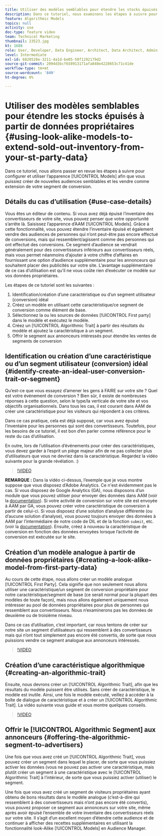 ```yaml
---
title: Utiliser des modèles semblables pour étendre les stocks épuisés à partir de données propriétaires
description: Dans ce tutoriel, nous examinons les étapes à suivre pour configurer et utiliser des modèles semblables, de sorte que vous puissiez créer de nouvelles audiences semblables et les vendre comme extension de votre segment de conversion.
feature: Algorithmic Models
topics: null
activity: use
doc-type: feature video
team: Technical Marketing
thumbnail: 23523.jpg
kt: 1688
role: User, Developer, Data Engineer, Architect, Data Architect, Admin, Leader
level: Intermediate
exl-id: 6820528e-3211-4a1d-be05-50f1292179d2
source-git-commit: 2094d3bcf658913171afa848e4228653c71c41de
workflow-type: tm+mt
source-wordcount: '849'
ht-degree: 0%

---
```


# Utiliser des modèles semblables pour étendre les stocks épuisés à partir de données propriétaires {#using-look-alike-models-to-extend-sold-out-inventory-from-your-st-party-data}

Dans ce tutoriel, nous allons passer en revue les étapes à suivre pour configurer et utiliser l’apparence [!UICONTROL Models] afin que vous puissiez créer de nouvelles audiences semblables et les vendre comme extension de votre segment de conversion.

## Détails du cas d’utilisation {#use-case-details}

Vous êtes un éditeur de contenu. Si vous avez déjà épuisé l’inventaire des convertisseurs de votre site, vous pouvez penser que votre opportunité s’arrête là. Saisissez l’apparence d’AAM [!UICONTROL Models]. Grâce à cette fonctionnalité, vous pouvez étendre l’inventaire épuisé et également vendre des audiences de personnes qui n’ont peut-être pas encore effectué de conversions, mais qui ressemblent/agissent comme des personnes qui ont effectué des conversions. Ce segment d’audience se vendrait généralement pour des convertisseurs inférieurs aux convertisseurs réels, mais vous permet néanmoins d’ajouter à votre chiffre d’affaires en fournissant une option d’audience supplémentaire pour les annonceurs qui souhaitent placer des publicités sur votre site. L’avantage supplémentaire de ce cas d’utilisation est qu’il ne vous coûte rien d’exécuter ce modèle sur vos données propriétaires.

Les étapes de ce tutoriel sont les suivantes :

1. Identification/création d’une caractéristique ou d’un segment utilisateur (conversion) idéal
1. Créez un modèle en utilisant cette caractéristique/ce segment de conversion comme élément de base.
1. Sélectionnez la ou les sources de données [!UICONTROL First party] dans le modèle et exécutez le modèle.
1. Créez un [!UICONTROL Algorithmic Trait] à partir des résultats du modèle et ajoutez la caractéristique à un segment.
1. Offrir le segment aux annonceurs intéressés pour étendre les ventes de segments de conversion

## Identification ou création d’une caractéristique ou d’un segment utilisateur (conversion) idéal {#identify-create-an-ideal-user-conversion-trait-or-segment}

Qu’est-ce que vous essayez d’amener les gens à FAIRE sur votre site ? Quel est votre événement de conversion ? Bien sûr, il existe de nombreuses réponses à cette question, selon le type/la verticale de votre site et vos objectifs organisationnels. Dans tous les cas, il est courant dans AAM de créer une caractéristique pour les visiteurs qui répondent à ces critères.

Dans ce cas pratique, cela est déjà supposé, car vous avez épuisé l’inventaire pour les personnes qui sont des convertisseurs. Toutefois, pour les besoins de ce tutoriel, il est bon d’en parler comme référence pour le reste du cas d’utilisation.

En outre, lors de l’utilisation d’événements pour créer des caractéristiques, vous devez garder à l’esprit un piège majeur afin de ne pas collecter plus d’utilisateurs que vous ne devriez dans la caractéristique. Regardez la vidéo suivante pour la grande révélation. :)

>[!VIDEO](https://video.tv.adobe.com/v/23431/?quality=12)

**REMARQUE :** Dans la vidéo ci-dessus, l’exemple que je vous montre suppose que vous disposez d’Adobe Analytics. Ce n&#39;est évidemment pas le cas. Si vous disposez de Google Analytics (GA), nous disposons d’un module que vous pouvez utiliser pour envoyer des données dans AAM (voir la [documentation](https://experienceleague.adobe.com/docs/audience-manager/user-guide/dil-api/dil-overview.html?lang=fr)). Si votre activité de conversion sur votre site est envoyée à AAM par GA, vous pouvez créer votre caractéristique de conversion à partir de celui-ci. Si vous disposez d’une solution d’analyse différente (ou d’aucune solution d’analyse), vous pouvez toujours envoyer des données à AAM par l’intermédiaire de notre code de DIL et de la fonction `submit`, etc. (voir la [documentation](https://experienceleague.adobe.com/docs/audience-manager/user-guide/dil-api/dil-modules.html?lang=fr)). Ensuite, créez à nouveau la caractéristique de conversion en fonction des données envoyées lorsque l’activité de conversion est exécutée sur le site.

## Création d’un modèle analogue à partir de données propriétaires {#creating-a-look-alike-model-from-first-party-data}

Au cours de cette étape, nous allons créer un modèle analogue [!UICONTROL First Party]. Cela signifie que non seulement nous allons utiliser une caractéristique/un segment de conversion propriétaire pour notre caractéristique/segment de base (ce serait normal pour la plupart des modèles de toute façon), mais nous allons également uniquement nous intéresser au pool de données propriétaires pour plus de personnes qui ressemblent aux convertisseurs. Nous n’examinerons pas les données de deuxième ou de troisième niveau.

Dans ce cas d’utilisation, c’est important, car nous tentons de créer sur notre site un segment d’utilisateurs qui ressemblent à des convertisseurs mais qui n’ont tout simplement pas encore été convertis, de sorte que nous puissions vendre ce segment analogue aux annonceurs intéressés.

>[!VIDEO](https://video.tv.adobe.com/v/23504/?quality-12)

## Création d’une caractéristique algorithmique {#creating-an-algorithmic-trait}

Ensuite, nous devrons créer un [!UICONTROL Algorithmic Trait], afin que les résultats du modèle puissent être utilisés. Sans créer de caractéristique, le modèle est inutile. Ainsi, une fois le modèle exécuté, veillez à accéder à la boîte de dialogue de caractéristique et à créer un [!UICONTROL Algorithmic Trait]. La vidéo suivante vous guide et vous montre quelques conseils.

>[!VIDEO](https://video.tv.adobe.com/v/23523/?quality=12)

## Offrir le [!UICONTROL Algorithmic Segment] aux annonceurs {#offering-the-algorithmic-segment-to-advertisers}

Une fois que vous avez créé un [!UICONTROL Algorithmic Trait], vous pouvez créer un segment dans lequel le placer, de sorte que vous puissiez activer les données (vous ne pouvez pas activer une caractéristique, mais plutôt créer un segment à une caractéristique avec le [!UICONTROL Algorithmic Trait] à l’intérieur, de sorte que vous puissiez activer (utiliser) le segment.

Une fois que vous avez créé un segment de visiteurs propriétaires ayant obtenu de bons résultats dans le modèle analogue (c’est-à-dire qui ressemblent à des convertisseurs mais n’ont pas encore été convertis), vous pouvez proposer ce segment aux annonceurs sur votre site, même après avoir épuisé l’ensemble de votre inventaire des convertisseurs réels sur votre site. Il s’agit d’un excellent moyen d’étendre cette audience et de continuer à afficher des recettes supplémentaires en utilisant la fonctionnalité look-Alike [!UICONTROL Models] en Audience Manager.
